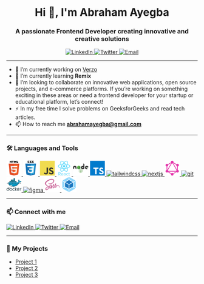 <h1 align="center">Hi 👋, I'm Abraham Ayegba</h1>
<h3 align="center">A passionate Frontend Developer creating innovative and creative solutions</h3>

<p align="center">
  <a href="https://www.linkedin.com/in/abrahamayegba/">
    <img src="https://img.shields.io/badge/-LinkedIn-blue?style=flat-square&logo=Linkedin&logoColor=white&link=https://www.linkedin.com/in/abrahamayegba/" alt="LinkedIn" />
  </a>
  <a href="https://twitter.com/abrahamayegba_">
    <img src="https://img.shields.io/badge/-Twitter-blue?style=flat-square&logo=Twitter&logoColor=white&link=https://twitter.com/abrahamayegba_" alt="Twitter" />
  </a>
  <a href="mailto:abrahamayegba@gmail.com">
    <img src="https://img.shields.io/badge/-Email-c14438?style=flat-square&logo=Gmail&logoColor=white&link=mailto:abrahamayegba@gmail.com" alt="Email" />
  </a>
</p>

---

- 🔭 I’m currently working on [Verzo](https://beta.verzo.app)
- 🌱 I’m currently learning **Remix**
- 👯 I’m looking to collaborate on innovative web applications, open source projects, and e-commerce platforms. If you’re working on something exciting in these areas or need a frontend developer for your startup or educational platform, let’s connect!
- ⚡ In my free time I solve problems on GeeksforGeeks and read tech articles.
- 📫 How to reach me **abrahamayegba@gmail.com**

---

### 🛠️ Languages and Tools

<p align="left">
  <a href="https://www.w3.org/html/" target="_blank">
    <img src="https://raw.githubusercontent.com/devicons/devicon/master/icons/html5/html5-original-wordmark.svg" alt="html5" width="40" height="40"/>
  </a>
  <a href="https://www.w3schools.com/css/" target="_blank">
    <img src="https://raw.githubusercontent.com/devicons/devicon/master/icons/css3/css3-original-wordmark.svg" alt="css3" width="40" height="40"/>
  </a>
  <a href="https://www.javascript.com/" target="_blank">
    <img src="https://raw.githubusercontent.com/devicons/devicon/master/icons/javascript/javascript-original.svg" alt="javascript" width="40" height="40"/>
  </a>
  <a href="https://reactjs.org/" target="_blank">
    <img src="https://raw.githubusercontent.com/devicons/devicon/master/icons/react/react-original-wordmark.svg" alt="react" width="40" height="40"/>
  </a>
  <a href="https://nodejs.org" target="_blank">
    <img src="https://raw.githubusercontent.com/devicons/devicon/master/icons/nodejs/nodejs-original-wordmark.svg" alt="nodejs" width="40" height="40"/>
  </a>
  <a href="https://www.typescriptlang.org/" target="_blank">
    <img src="https://raw.githubusercontent.com/devicons/devicon/master/icons/typescript/typescript-original.svg" alt="typescript" width="40" height="40"/>
  </a>
  <a href="https://tailwindcss.com/" target="_blank">
  <img src="https://www.vectorlogo.zone/logos/tailwindcss/tailwindcss-icon.svg" alt="tailwindcss" width="40" height="40"/>
</a>
<a href="https://nextjs.org/" target="_blank">
  <img src="https://cdn.worldvectorlogo.com/logos/next-js.svg" alt="nextjs" width="40" height="40"/>
</a>

  <a href="https://graphql.org/" target="_blank">
    <img src="https://raw.githubusercontent.com/devicons/devicon/master/icons/graphql/graphql-plain.svg" alt="graphql" width="40" height="40"/>
  </a>
  <a href="https://git-scm.com/" target="_blank">
    <img src="https://www.vectorlogo.zone/logos/git-scm/git-scm-icon.svg" alt="git" width="40" height="40"/>
  </a>
  <a href="https://www.docker.com/" target="_blank">
    <img src="https://raw.githubusercontent.com/devicons/devicon/master/icons/docker/docker-original-wordmark.svg" alt="docker" width="40" height="40"/>
  </a>
  <a href="https://www.figma.com/" target="_blank">
    <img src="https://www.vectorlogo.zone/logos/figma/figma-icon.svg" alt="figma" width="40" height="40"/>
  </a>
  <a href="https://sass-lang.com/" target="_blank">
    <img src="https://raw.githubusercontent.com/devicons/devicon/master/icons/sass/sass-original.svg" alt="sass" width="40" height="40"/>
  </a>
  <a href="https://webpack.js.org/" target="_blank">
    <img src="https://raw.githubusercontent.com/devicons/devicon/master/icons/webpack/webpack-original.svg" alt="webpack" width="40" height="40"/>
  </a>
</p>

</p>

---

### 📫 Connect with me

<p align="left">
  <a href="https://www.linkedin.com/in/abrahamayegba/">
    <img src="https://img.shields.io/badge/-LinkedIn-blue?style=flat-square&logo=Linkedin&logoColor=white&link=https://www.linkedin.com/in/abrahamayegba/" alt="LinkedIn" />
  </a>
  <a href="https://twitter.com/abrahamayegba_">
    <img src="https://img.shields.io/badge/-Twitter-blue?style=flat-square&logo=Twitter&logoColor=white&link=https://twitter.com/abrahamayegba_" alt="Twitter" />
  </a>
  <a href="mailto:abrahamayegba@gmail.com">
    <img src="https://img.shields.io/badge/-Email-c14438?style=flat-square&logo=Gmail&logoColor=white&link=mailto:abrahamayegba@gmail.com" alt="Email" />
  </a>
</p>

---

### 💼 My Projects

- [Project 1](https://github.com/yourusername/project1)
- [Project 2](https://github.com/yourusername/project2)
- [Project 3](https://github.com/yourusername/project3)

